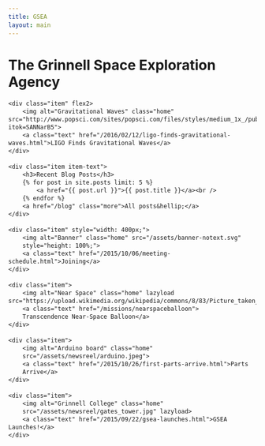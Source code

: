 ```yaml
---
title: GSEA
layout: main
---
```


# The Grinnell Space Exploration Agency

<div id="news">

	<div class="item" flex2>
		<img alt="Gravitational Waves" class="home" src="http://www.popsci.com/sites/popsci.com/files/styles/medium_1x_/public/figure2.jpg?itok=SANNarB5">
		<a class="text" href="/2016/02/12/ligo-finds-gravitational-waves.html">LIGO Finds Gravitational Waves</a>
	</div>

	<div class="item item-text">
		<h3>Recent Blog Posts</h3>
		{% for post in site.posts limit: 5 %}
			<a href="{{ post.url }}">{{ post.title }}</a><br />
		{% endfor %}
		<a href="/blog" class="more">All posts&hellip;</a>
	</div>

	<div class="item" style="width: 400px;">
		<img alt="Banner" class="home" src="/assets/banner-notext.svg"
		style="height: 100%;">
		<a class="text" href="/2015/10/06/meeting-schedule.html">Joining</a>
	</div>

	<div class="item">
		<img alt="Near Space" class="home" lazyload src="https://upload.wikimedia.org/wikipedia/commons/8/83/Picture_taken_at_aprox._100,000_feet_above_Oregon_by_Justin_Hamel_and_Chris_Thompson.jpg">
		<a class="text" href="/missions/nearspaceballoon">
		Transcendence Near-Space Balloon</a>
	</div>

	<div class="item">
		<img alt="Arduino board" class="home"
		src="/assets/newsreel/arduino.jpeg">
		<a class="text" href="/2015/10/26/first-parts-arrive.html">Parts
		Arrive</a>
	</div>

	<div class="item">
		<img alt="Grinnell College" class="home"
		src="/assets/newsreel/gates_tower.jpg" lazyload>
		<a class="text" href="/2015/09/22/gsea-launches.html">GSEA Launches!</a>
	</div>

</div>
